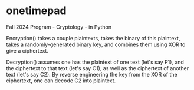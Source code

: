 # onetimepad
Fall 2024 Program - Cryptology - in Python

Encryption() takes a couple plaintexts, takes the binary of this plaintext, takes a randomly-generated binary key, and combines them using XOR to give a ciphertext.

Decryption() assumes one has the plaintext of one text (let's say P1), and the ciphertext to that text (let's say C1), as well as the ciphertext of another text (let's say C2). By reverse engineering the key from the XOR of the ciphertext, one can decode C2 into plaintext.
